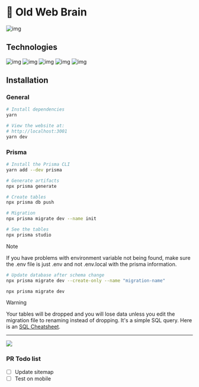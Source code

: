 # 🧠 Old Web Brain

![img](https://media.giphy.com/media/8PpFJcG4y8HqsxQumz/giphy.gif)

## Technologies

![img](https://img.shields.io/badge/Next.js-000000.svg?style=for-the-badge&logo=nextdotjs&logoColor=white) ![img](https://img.shields.io/badge/TypeScript-3178C6.svg?style=for-the-badge&logo=TypeScript&logoColor=white)
![img](https://img.shields.io/badge/Three.js-000000.svg?style=for-the-badge&logo=threedotjs&logoColor=white) ![img](https://img.shields.io/badge/Prisma-2D3748.svg?style=for-the-badge&logo=Prisma&logoColor=white) ![img](https://img.shields.io/badge/MDX-1B1F24.svg?style=for-the-badge&logo=MDX&logoColor=white)

## Installation

### General

```bash
# Install dependencies
yarn

# View the website at:
# http://localhost:3001
yarn dev
```

### Prisma

```bash
# Install the Prisma CLI
yarn add --dev prisma

# Generate artifacts
npx prisma generate

# Create tables
npx prisma db push

# Migration
npx prisma migrate dev --name init

# See the tables
npx prisma studio

```

> [!NOTE]
> If you have problems with environment variable not being found, make sure the .env file is just .env and not .env.local with the prisma information.

```bash
# Update database after schema change
npx prisma migrate dev --create-only --name "migration-name"

npx prisma migrate dev
```

> [!WARNING]
> Your tables will be dropped and you will lose data unless you edit the migration file to renaming instead of dropping. It's a simple SQL query. Here is an [SQL Cheatsheet](https://www.sqltutorial.org/sql-cheat-sheet/).

---

<a href="https://ko-fi.com/sabrinamedwinter">
<img src="https://img.shields.io/badge/Kofi-FF5E5B.svg?style=for-the-badge&logo=Ko-fi&logoColor=white" />
</a>

### PR Todo list

- [ ] Update sitemap
- [ ] Test on mobile
